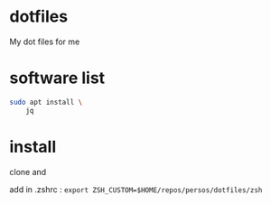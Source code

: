 # dotfiles

My dot files for me

# software list

```bash
sudo apt install \
    jq
```

# install

clone and

add in .zshrc : `export ZSH_CUSTOM=$HOME/repos/persos/dotfiles/zsh`